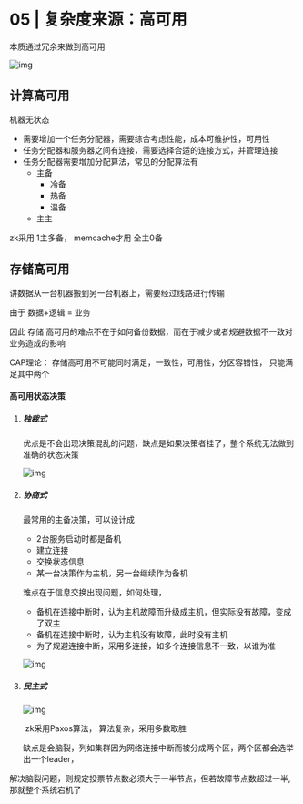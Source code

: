 # 05 | 复杂度来源：高可用

本质通过冗余来做到高可用 



![img](https://static001.geekbang.org/resource/image/77/b4/7793f8ae6230fbfaa2827086a9ead4b4.png)



## 计算高可用

机器无状态

* 需要增加一个任务分配器，需要综合考虑性能，成本可维护性，可用性
* 任务分配器和服务器之间有连接，需要选择合适的连接方式，并管理连接
* 任务分配器需要增加分配算法，常见的分配算法有
  * 主备
    * 冷备
    * 热备
    * 温备
  * 主主



zk采用 1主多备， memcache才用 全主0备





## 存储高可用

讲数据从一台机器搬到另一台机器上，需要经过线路进行传输



由于 数据+逻辑 = 业务



因此 存储 高可用的难点不在于如何备份数据，而在于减少或者规避数据不一致对业务造成的影响



CAP理论：  存储高可用不可能同时满足，一致性，可用性，分区容错性， 只能满足其中两个



#### 高可用状态决策



1. ##### 独裁式

   优点是不会出现决策混乱的问题，缺点是如果决策者挂了，整个系统无法做到准确的状态决策

   ![img](https://static001.geekbang.org/resource/image/f7/cf/f749a798fd189c9032f05f6eb41cdecf.png)

2. ##### 协商式

   最常用的主备决策，可以设计成

   * 2台服务启动时都是备机
   * 建立连接
   * 交换状态信息
   * 某一台决策作为主机，另一台继续作为备机



   难点在于信息交换出现问题，如何处理，

   * 备机在连接中断时，认为主机故障而升级成主机，但实际没有故障，变成了双主
   * 备机在连接中断时，认为主机没有故障，此时没有主机
   * 为了规避连接中断，采用多连接，如多个连接信息不一致，以谁为准

   ![img](https://static001.geekbang.org/resource/image/2d/11/2d6cd4d81842494c6583bfa227f53e11.png)

3. ##### 民主式

   ![img](https://static001.geekbang.org/resource/image/c5/d9/c5ac18b395e05be0fc336c1a4eb524d9.png)

   ​	zk采用Paxos算法， 算法复杂，采用多数取胜

   缺点是会脑裂，列如集群因为网络连接中断而被分成两个区，两个区都会选举出一个leader，

解决脑裂问题，则规定投票节点数必须大于一半节点，但若故障节点数超过一半,那就整个系统宕机了